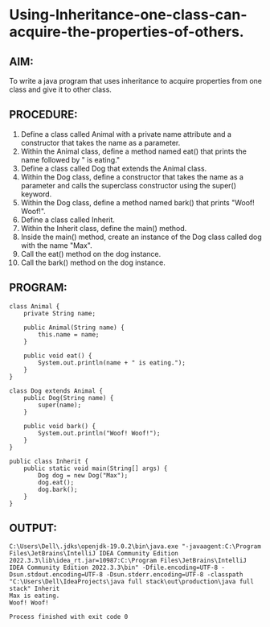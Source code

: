 # Using-Inheritance-one-class-can-acquire-the-properties-of-others.

## AIM:
To write a java program that uses inheritance to acquire properties from one class and give it to other class.

## PROCEDURE:
1. Define a class called Animal with a private name attribute and a constructor that takes the name as a parameter.
2. Within the Animal class, define a method named eat() that prints the name followed by " is eating."
3. Define a class called Dog that extends the Animal class.
4. Within the Dog class, define a constructor that takes the name as a parameter and calls the superclass constructor using the super() keyword.
5. Within the Dog class, define a method named bark() that prints "Woof! Woof!".
6. Define a class called Inherit.
7. Within the Inherit class, define the main() method.
8. Inside the main() method, create an instance of the Dog class called dog with the name "Max".
9. Call the eat() method on the dog instance.
10. Call the bark() method on the dog instance.

## PROGRAM:
```
class Animal {
    private String name;

    public Animal(String name) {
        this.name = name;
    }

    public void eat() {
        System.out.println(name + " is eating.");
    }
}

class Dog extends Animal {
    public Dog(String name) {
        super(name);
    }

    public void bark() {
        System.out.println("Woof! Woof!");
    }
}

public class Inherit {
    public static void main(String[] args) {
        Dog dog = new Dog("Max");
        dog.eat();
        dog.bark();
    }
}
```

## OUTPUT:
```
C:\Users\Dell\.jdks\openjdk-19.0.2\bin\java.exe "-javaagent:C:\Program Files\JetBrains\IntelliJ IDEA Community Edition 2022.3.3\lib\idea_rt.jar=10987:C:\Program Files\JetBrains\IntelliJ IDEA Community Edition 2022.3.3\bin" -Dfile.encoding=UTF-8 -Dsun.stdout.encoding=UTF-8 -Dsun.stderr.encoding=UTF-8 -classpath "C:\Users\Dell\IdeaProjects\java full stack\out\production\java full stack" Inherit
Max is eating.
Woof! Woof!

Process finished with exit code 0
```
